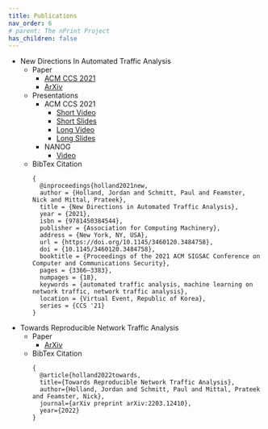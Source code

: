 ```yaml
---
title: Publications
nav_order: 6
# parent: The nPrint Project
has_children: false
---
```


* New Directions In Automated Traffic Analysis
   - Paper
      - [ACM CCS 2021](https://dl.acm.org/doi/abs/10.1145/3460120.3484758)
      - [ArXiv](https://arxiv.org/pdf/2008.02695.pdf)
   - Presentations
      - ACM CCS 2021
         - [Short Video](media/short.mp4)
         - [Short Slides](media/short-slides.pdf)
         - [Long Video](media/long-video.mp4)
         - [Long Slides](https://drive.google.com/file/d/1TfCX6V8slET0CYGWM5iBuMW9Xj3kzHau/view?usp=sharing)
      - NANOG
         - [Video](https://www.youtube.com/watch?v=7iUfx2IisQ8)
   - BibTex Citation
      ```
      {
        @inproceedings{holland2021new,
        author = {Holland, Jordan and Schmitt, Paul and Feamster, Nick and Mittal, Prateek},
        title = {New Directions in Automated Traffic Analysis},
        year = {2021},
        isbn = {9781450384544},
        publisher = {Association for Computing Machinery},
        address = {New York, NY, USA},
        url = {https://doi.org/10.1145/3460120.3484758},
        doi = {10.1145/3460120.3484758},
        booktitle = {Proceedings of the 2021 ACM SIGSAC Conference on Computer and Communications Security},
        pages = {3366–3383},
        numpages = {18},
        keywords = {automated traffic analysis, machine learning on network traffic, network traffic analysis},
        location = {Virtual Event, Republic of Korea},
        series = {CCS '21}
      }
      ```
* Towards Reproducible Network Traffic Analysis
  - Paper
    - [ArXiv](https://arxiv.org/pdf/2203.12410.pdf)
  - BibTex Citation
     ```
     {
       @article{holland2022towards,
       title={Towards Reproducible Network Traffic Analysis},
       author={Holland, Jordan and Schmitt, Paul and Mittal, Prateek and Feamster, Nick},
       journal={arXiv preprint arXiv:2203.12410},
       year={2022}
     }
     ```
